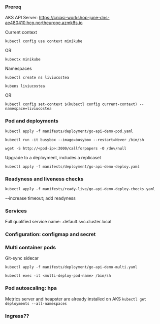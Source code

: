 ### Prereq

AKS API Server:
https://cniasi-workshop-june-dns-ae480410.hcp.northeurope.azmk8s.io


Current context

`kubectl config use context minikube`

OR

`kubectx minikube`

Namespaces

`kubectl create ns liviucostea`


`kubens liviucostea`

OR 

`kubectl config set-context $(kubectl config current-context) --namespace=liviucostea`

### Pod and deployments

`kubectl apply -f manifests/deployment/go-api-demo-pod.yaml`

`kubectl run -it busybox --image=busybox --restart=Never /bin/sh`

`wget -S http://<pod-ip>:3000/callforpapers -O /dev/null`


Upgrade to a deployment, includes a replicaset


`kubectl apply -f manifests/deployment/go-api-demo-deploy.yaml`


### Readyness and liveness checks

`kubectl apply -f manifests/ready-live/go-api-demo-deploy-checks.yaml`

--increase timeout; add readyness

### Services

Full qualified service name:
<service-name>.default.svc.cluster.local

### Configuration: configmap and secret



### Multi container pods

Git-sync sidecar

`kubectl apply -f manifests/deployment/go-api-demo-multi.yaml`

`kubectl exec -it <multi-deploy-pod-name> /bin/sh`



### Pod autoscaling: hpa

Metrics server and heapster are already installed on AKS
`kubectl get deployments --all-namespaces`

### Ingress??



